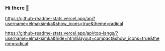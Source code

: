 ### Hi there 👋

https://github-readme-stats.vercel.app/api?username=elmaksimka&show_icons=true&theme=radical

https://github-readme-stats.vercel.app/api/top-langs/?username=elmaksimka&hide=html&layout=compact&show_icons=true&theme=radical

<!--
**elmaksimka/elmaksimka** is a ✨ _special_ ✨ repository because its `README.md` (this file) appears on your GitHub profile.

Here are some ideas to get you started:

- 🔭 I’m currently working on ...
- 🌱 I’m currently learning ...
- 👯 I’m looking to collaborate on ...
- 🤔 I’m looking for help with ...
- 💬 Ask me about ...
- 📫 How to reach me: ...
- 😄 Pronouns: ...
- ⚡ Fun fact: ...
-->
